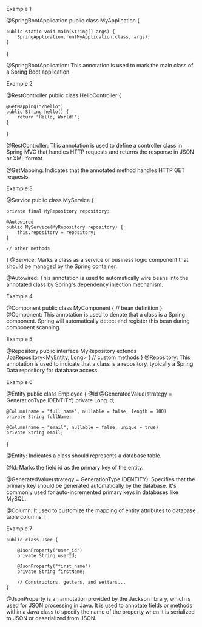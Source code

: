 Example 1

@SpringBootApplication
public class MyApplication {

    public static void main(String[] args) {
        SpringApplication.run(MyApplication.class, args);
    }

}

@SpringBootApplication: This annotation is used to mark the main class of a Spring Boot application.

Example 2

@RestController
public class HelloController {

    @GetMapping("/hello")
    public String hello() {
        return "Hello, World!";
    }

}

@RestController: This annotation is used to define a controller class in Spring MVC that handles HTTP requests and returns the response in JSON or XML format.

@GetMapping: Indicates that the annotated method handles HTTP GET requests.

Example 3

@Service
public class MyService {

    private final MyRepository repository;

    @Autowired
    public MyService(MyRepository repository) {
        this.repository = repository;
    }

    // other methods

}
@Service: Marks a class as a service or business logic component that should be managed by the Spring container.

@Autowired: This annotation is used to automatically wire beans into the annotated class by Spring's dependency injection mechanism.

Example 4

@Component
public class MyComponent {
// bean definition
}
@Component: This annotation is used to denote that a class is a Spring component. Spring will automatically detect and register this bean during component scanning.

Example 5

@Repository
public interface MyRepository extends JpaRepository<MyEntity, Long> {
// custom methods
}
@Repository: This annotation is used to indicate that a class is a repository, typically a Spring Data repository for database access.

Example 6

@Entity
public class Employee {
@Id
@GeneratedValue(strategy = GenerationType.IDENTITY)
private Long id;

    @Column(name = "full_name", nullable = false, length = 100)
    private String fullName;

    @Column(name = "email", nullable = false, unique = true)
    private String email;

}

@Entity: Indicates a class should represents a database table.

@Id: Marks the field id as the primary key of the entity.

@GeneratedValue(strategy = GenerationType.IDENTITY): Specifies that the primary key should be generated automatically by the database. It's commonly used for auto-incremented primary keys in databases like MySQL.

@Column: It used to customize the mapping of entity attributes to database table columns. I

Example 7

```
public class User {

    @JsonProperty("user_id")
    private String userId;

    @JsonProperty("first_name")
    private String firstName;

    // Constructors, getters, and setters...
}
```

@JsonProperty is an annotation provided by the Jackson library, which is used for JSON processing in Java. It is used to annotate fields or methods within a Java class to specify the name of the property when it is serialized to JSON or deserialized from JSON.
